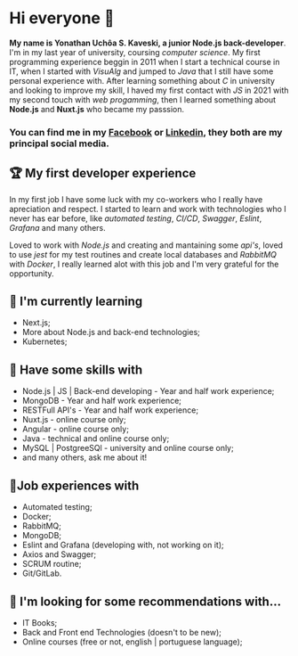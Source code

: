 # Hi everyone 👋

**My name is Yonathan Uchôa S. Kaveski, a junior Node.js back-developer**. I'm in my last year of university, coursing *computer science*.
My first programming experience beggin in 2011 when I start a technical course in IT, when I started with *VisuAlg* and jumped to *Java* that I still have some personal experience with. After learning something about *C* in university and looking to improve my skill, I haved my first contact with *JS* in 2021 with my second touch with *web progamming*, then I learned something about **Node.js** and **Nuxt.js** who became my passsion.

### You can find me in my [Facebook](https://www.facebook.com/yonathan.uchoa) or [Linkedin](https://www.linkedin.com/in/yonathan-kaveski/), they both are my principal social media.

## :trophy: My first developer experience

In my first job I have some luck with my co-workers who I really have apreciation and respect. I started to learn and work with technologies who I never has ear before, like *automated testing*, *CI/CD*, *Swagger*, *Eslint*, *Grafana* and many others.

Loved to work with *Node.js* and creating and mantaining some *api's*, loved to use *jest* for my test routines and create local databases and *RabbitMQ* with *Docker*, I really learned alot with this job and I'm very grateful for the opportunity.

## 🌱 I'm currently learning 
  - Next.js;
  - More about Node.js and back-end technologies;
  - Kubernetes;

## 📜 Have some skills with
 - Node.js | JS | Back-end developing - Year and half work experience;
 - MongoDB - Year and half work experience;
 - RESTFull API's - Year and half work experience;
 - Nuxt.js - online course only;
 - Angular - online course only;
 - Java - technical and online course only;
 - MySQL | PostgreeSQl - university and online course only;
 - and many others, ask me about it!

## 👯Job experiences with
  - Automated testing;
  - Docker;
  - RabbitMQ;
  - MongoDB;
  - Eslint and Grafana (developing with, not working on it);
  - Axios and Swagger;
  - SCRUM routine;
  - Git/GitLab.
 
## 🤔 I'm looking for some recommendations with... 
  - IT Books;
  - Back and Front end Technologies (doesn't to be new);
  - Online courses (free or not, english | portuguese language);
